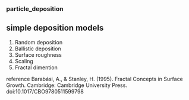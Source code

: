 ### particle_deposition
## simple deposition models
1. Random deposition
2. Ballistic deposition
3. Surface roughness
4. Scaling 
5. Fractal dimention


reference
Barabási, A., & Stanley, H. (1995). Fractal Concepts in Surface Growth. Cambridge: Cambridge University Press. doi:10.1017/CBO9780511599798
